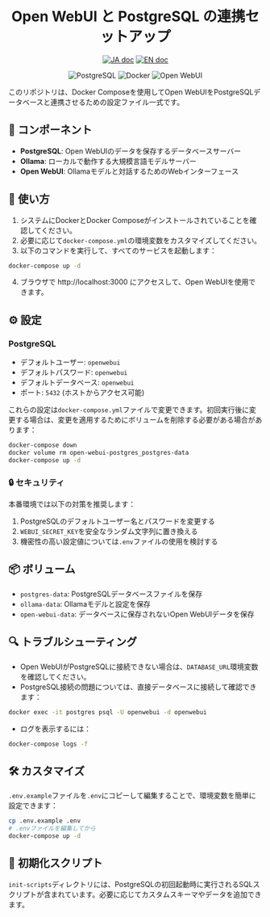 <h1 align="center">Open WebUI と PostgreSQL の連携セットアップ</h1>

<p align="center">
<a href="README_JP.md"><img src="https://img.shields.io/badge/ドキュメント-日本語-white.svg" alt="JA doc"/></a>
<a href="README.md"><img src="https://img.shields.io/badge/english-document-white.svg" alt="EN doc"></a>
</p>

<p align="center">
<img src="https://img.shields.io/badge/PostgreSQL-316192?style=for-the-badge&logo=postgresql&logoColor=white" alt="PostgreSQL"/>
<img src="https://img.shields.io/badge/Docker-2496ED?style=for-the-badge&logo=docker&logoColor=white" alt="Docker"/>
<img src="https://img.shields.io/badge/OpenWebUI-FF6B6B?style=for-the-badge&logo=html5&logoColor=white" alt="Open WebUI"/>
</p>

このリポジトリは、Docker Composeを使用してOpen WebUIをPostgreSQLデータベースと連携させるための設定ファイル一式です。

## 🔧 コンポーネント

- **PostgreSQL**: Open WebUIのデータを保存するデータベースサーバー
- **Ollama**: ローカルで動作する大規模言語モデルサーバー
- **Open WebUI**: Ollamaモデルと対話するためのWebインターフェース

## 🚀 使い方

1. システムにDockerとDocker Composeがインストールされていることを確認してください。
2. 必要に応じて`docker-compose.yml`の環境変数をカスタマイズしてください。
3. 以下のコマンドを実行して、すべてのサービスを起動します：

```bash
docker-compose up -d
```

4. ブラウザで http://localhost:3000 にアクセスして、Open WebUIを使用できます。

## ⚙️ 設定

### PostgreSQL

- デフォルトユーザー: `openwebui`
- デフォルトパスワード: `openwebui`
- デフォルトデータベース: `openwebui`
- ポート: `5432` (ホストからアクセス可能)

これらの設定は`docker-compose.yml`ファイルで変更できます。初回実行後に変更する場合は、変更を適用するためにボリュームを削除する必要がある場合があります：

```bash
docker-compose down
docker volume rm open-webui-postgres_postgres-data
docker-compose up -d
```

### 🔒 セキュリティ

本番環境では以下の対策を推奨します：

1. PostgreSQLのデフォルトユーザー名とパスワードを変更する
2. `WEBUI_SECRET_KEY`を安全なランダム文字列に置き換える
3. 機密性の高い設定値については`.env`ファイルの使用を検討する

## 📦 ボリューム

- `postgres-data`: PostgreSQLデータベースファイルを保存
- `ollama-data`: Ollamaモデルと設定を保存
- `open-webui-data`: データベースに保存されないOpen WebUIデータを保存

## 🔍 トラブルシューティング

- Open WebUIがPostgreSQLに接続できない場合は、`DATABASE_URL`環境変数を確認してください。
- PostgreSQL接続の問題については、直接データベースに接続して確認できます：

```bash
docker exec -it postgres psql -U openwebui -d openwebui
```

- ログを表示するには：

```bash
docker-compose logs -f
```

## 🛠 カスタマイズ

`.env.example`ファイルを`.env`にコピーして編集することで、環境変数を簡単に設定できます：

```bash
cp .env.example .env
# .envファイルを編集してから
docker-compose up -d
```

## 📝 初期化スクリプト

`init-scripts`ディレクトリには、PostgreSQLの初回起動時に実行されるSQLスクリプトが含まれています。必要に応じてカスタムスキーマやデータを追加できます。
